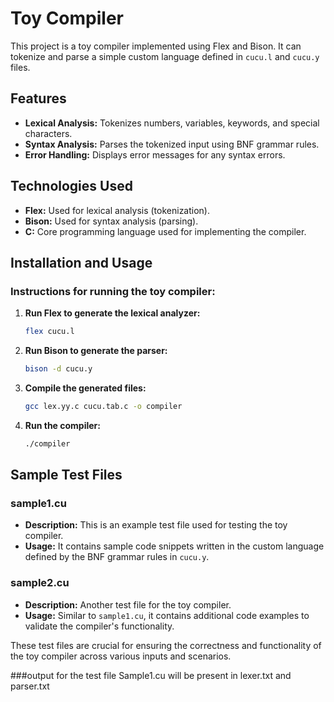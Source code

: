 # Toy Compiler

This project is a toy compiler implemented using Flex and Bison. It can tokenize and parse a simple custom language defined in `cucu.l` and `cucu.y` files.

## Features

- **Lexical Analysis:** Tokenizes numbers, variables, keywords, and special characters.
- **Syntax Analysis:** Parses the tokenized input using BNF grammar rules.
- **Error Handling:** Displays error messages for any syntax errors.

## Technologies Used

- **Flex:** Used for lexical analysis (tokenization).
- **Bison:** Used for syntax analysis (parsing).
- **C:** Core programming language used for implementing the compiler.

## Installation and Usage

### Instructions for running the toy compiler:

1. **Run Flex to generate the lexical analyzer:**
   ```bash
   flex cucu.l
1. **Run Bison to generate the parser:**
   ```bash
   bison -d cucu.y
1. **Compile the generated files:**
   ```bash
   gcc lex.yy.c cucu.tab.c -o compiler
1. **Run the compiler:**
   ```bash
   ./compiler
## Sample Test Files

### sample1.cu

- **Description:** This is an example test file used for testing the toy compiler.
- **Usage:** It contains sample code snippets written in the custom language defined by the BNF grammar rules in `cucu.y`.

### sample2.cu

- **Description:** Another test file for the toy compiler.
- **Usage:** Similar to `sample1.cu`, it contains additional code examples to validate the compiler's functionality.

These test files are crucial for ensuring the correctness and functionality of the toy compiler across various inputs and scenarios.

###output for the test file Sample1.cu will be present in lexer.txt and parser.txt

